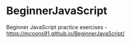 # BeginnerJavaScript
Beginner JavaScript practice exercises - https://mcoons91.github.io/BeginnerJavaScript/
